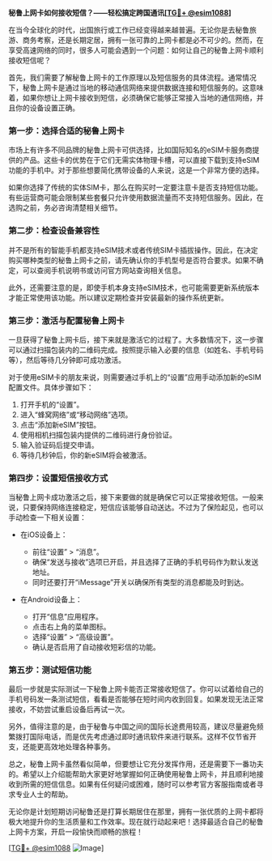 **秘鲁上网卡如何接收短信？——轻松搞定跨国通讯[[TG💪+ @esim1088](https://t.me/s/esim1088)]**

在当今全球化的时代，出国旅行或工作已经变得越来越普遍。无论你是去秘鲁旅游、商务考察，还是长期定居，拥有一张可靠的上网卡都是必不可少的。然而，在享受高速网络的同时，很多人可能会遇到一个问题：如何让自己的秘鲁上网卡顺利接收短信呢？

首先，我们需要了解秘鲁上网卡的工作原理以及短信服务的具体流程。通常情况下，秘鲁上网卡是通过当地的移动通信网络来提供数据连接和短信服务的。这意味着，如果你想让上网卡接收到短信，必须确保它能够正常接入当地的通信网络，并且你的设备设置正确。

### **第一步：选择合适的秘鲁上网卡**
市场上有许多不同品牌的秘鲁上网卡可供选择，比如国际知名的eSIM卡服务商提供的产品。这些卡的优势在于它们无需实体物理卡槽，可以直接下载到支持eSIM功能的手机中。对于那些想要简化携带设备的人来说，这是一个非常方便的选择。

如果你选择了传统的实体SIM卡，那么在购买时一定要注意卡是否支持短信功能。有些运营商可能会限制某些套餐只允许使用数据流量而不支持短信服务。因此，在选购之前，务必咨询清楚相关细节。

### **第二步：检查设备兼容性**
并不是所有的智能手机都支持eSIM技术或者传统SIM卡插拔操作。因此，在决定购买哪种类型的秘鲁上网卡之前，请先确认你的手机型号是否符合要求。如果不确定，可以查阅手机说明书或访问官方网站查询相关信息。

此外，还需要注意的是，即使手机本身支持eSIM技术，也可能需要更新系统版本才能正常使用该功能。所以建议定期检查并安装最新的操作系统更新。

### **第三步：激活与配置秘鲁上网卡**
一旦获得了秘鲁上网卡后，接下来就是激活它的过程了。大多数情况下，这一步骤可以通过扫描包装内的二维码完成。按照提示输入必要的信息（如姓名、手机号码等），然后等待几分钟即可成功激活。

对于使用eSIM卡的朋友来说，则需要通过手机上的“设置”应用手动添加新的eSIM配置文件。具体步骤如下：
1. 打开手机的“设置”。
2. 进入“蜂窝网络”或“移动网络”选项。
3. 点击“添加新eSIM”按钮。
4. 使用相机扫描包装内提供的二维码进行身份验证。
5. 输入验证码后提交申请。
6. 等待几秒钟后，你的新eSIM将会被激活。

### **第四步：设置短信接收方式**
当秘鲁上网卡成功激活之后，接下来要做的就是确保它可以正常接收短信。一般来说，只要保持网络连接稳定，短信应该能够自动送达。不过为了保险起见，也可以手动检查一下相关设置：

- 在iOS设备上：
  - 前往“设置” > “消息”。
  - 确保“发送与接收”选项已开启，并且选择了正确的手机号码作为默认发送地址。
  - 同时还要打开“iMessage”开关以确保所有类型的消息都能及时到达。

- 在Android设备上：
  - 打开“信息”应用程序。
  - 点击右上角的菜单图标。
  - 选择“设置” > “高级设置”。
  - 确认是否启用了自动接收短彩信的功能。

### **第五步：测试短信功能**
最后一步就是实际测试一下秘鲁上网卡能否正常接收短信了。你可以试着给自己的手机号码发一条测试短信，看看是否能够在短时间内收到回复。如果发现无法正常接收，不妨尝试重启设备后再试一次。

另外，值得注意的是，由于秘鲁与中国之间的国际长途费用较高，建议尽量避免频繁拨打国际电话，而是优先考虑通过即时通讯软件来进行联系。这样不仅节省开支，还能更高效地处理各种事务。

总之，秘鲁上网卡虽然看似简单，但要想让它充分发挥作用，还是需要下一番功夫的。希望以上介绍能帮助大家更好地掌握如何正确使用秘鲁上网卡，并且顺利地接收到所需的短信信息。如果有任何疑问或困难，随时可以参考官方客服指南或者寻求专业人士的帮助。

无论你是计划短期访问秘鲁还是打算长期居住在那里，拥有一张优质的上网卡都将极大地提升你的生活质量和工作效率。现在就行动起来吧！选择最适合自己的秘鲁上网卡方案，开启一段愉快而顺畅的旅程！

[[TG💪+ @esim1088](https://t.me/s/esim1088) ![Image](https://i.postimg.cc/4NQfJmqS/Snipaste-2025-05-13-00-14-12.png)]